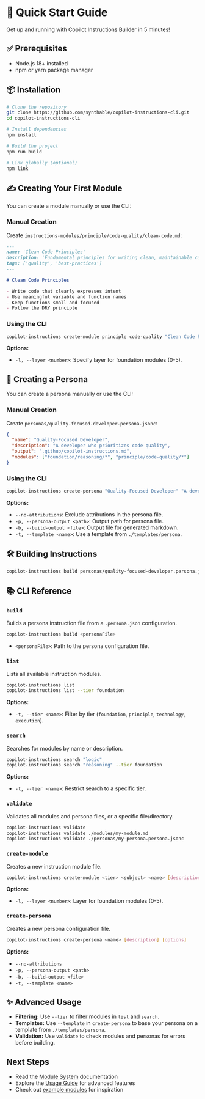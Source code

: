 # 🚀 Quick Start Guide

Get up and running with Copilot Instructions Builder in 5 minutes!

## ✅ Prerequisites

- Node.js 18+ installed
- npm or yarn package manager

## 📦 Installation

```bash
# Clone the repository
git clone https://github.com/synthable/copilot-instructions-cli.git
cd copilot-instructions-cli

# Install dependencies
npm install

# Build the project
npm run build

# Link globally (optional)
npm link
```

## ✍️ Creating Your First Module

You can create a module manually or use the CLI:

### Manual Creation

Create `instructions-modules/principle/code-quality/clean-code.md`:

```markdown
---
name: 'Clean Code Principles'
description: 'Fundamental principles for writing clean, maintainable code'
tags: ['quality', 'best-practices']
---

# Clean Code Principles

- Write code that clearly expresses intent
- Use meaningful variable and function names
- Keep functions small and focused
- Follow the DRY principle
```

### Using the CLI

```bash
copilot-instructions create-module principle code-quality "Clean Code Principles" "Fundamental principles for writing clean, maintainable code"
```

**Options:**

- `-l, --layer <number>`: Specify layer for foundation modules (0-5).

## 🤖 Creating a Persona

You can create a persona manually or use the CLI:

### Manual Creation

Create `personas/quality-focused-developer.persona.jsonc`:

```json
{
  "name": "Quality-Focused Developer",
  "description": "A developer who prioritizes code quality",
  "output": ".github/copilot-instructions.md",
  "modules": ["foundation/reasoning/*", "principle/code-quality/*"]
}
```

### Using the CLI

```bash
copilot-instructions create-persona "Quality-Focused Developer" "A developer who prioritizes code quality"
```

**Options:**

- `--no-attributions`: Exclude attributions in the persona file.
- `-p, --persona-output <path>`: Output path for persona file.
- `-b, --build-output <file>`: Output file for generated markdown.
- `-t, --template <name>`: Use a template from `./templates/persona`.

## 🛠️ Building Instructions

```bash
copilot-instructions build personas/quality-focused-developer.persona.jsonc
```

## 📚 CLI Reference

### `build`

Builds a persona instruction file from a `.persona.json` configuration.

```bash
copilot-instructions build <personaFile>
```

- `<personaFile>`: Path to the persona configuration file.

### `list`

Lists all available instruction modules.

```bash
copilot-instructions list
copilot-instructions list --tier foundation
```

**Options:**

- `-t, --tier <name>`: Filter by tier (`foundation`, `principle`, `technology`, `execution`).

### `search`

Searches for modules by name or description.

```bash
copilot-instructions search "logic"
copilot-instructions search "reasoning" --tier foundation
```

**Options:**

- `-t, --tier <name>`: Restrict search to a specific tier.

### `validate`

Validates all modules and persona files, or a specific file/directory.

```bash
copilot-instructions validate
copilot-instructions validate ./modules/my-module.md
copilot-instructions validate ./personas/my-persona.persona.jsonc
```

### `create-module`

Creates a new instruction module file.

```bash
copilot-instructions create-module <tier> <subject> <name> [description]
```

**Options:**

- `-l, --layer <number>`: Layer for foundation modules (0-5).

### `create-persona`

Creates a new persona configuration file.

```bash
copilot-instructions create-persona <name> [description] [options]
```

**Options:**

- `--no-attributions`
- `-p, --persona-output <path>`
- `-b, --build-output <file>`
- `-t, --template <name>`

## ✨ Advanced Usage

- **Filtering:** Use `--tier` to filter modules in `list` and `search`.
- **Templates:** Use `--template` in `create-persona` to base your persona on a template from `./templates/persona`.
- **Validation:** Use `validate` to check modules and personas for errors before building.

## Next Steps

- Read the [Module System](./module-system.md) documentation
- Explore the [Usage Guide](./usage.md) for advanced features
- Check out [example modules](../examples/) for inspiration
